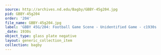 ```yaml
---
source: http://archives.nd.edu/Bagby/GBBY-45g204.jpg
pid: GBBY-45g204
order: '204'
file_name: GBBY-45g204.jpg
label: 'GBBY 45G/204: Football Game Scene - Unidentified Game - c1930s'
_date: 1930s
object_type: glass plate negative
layout: generic_collection_item
collection: bagby
---
```

